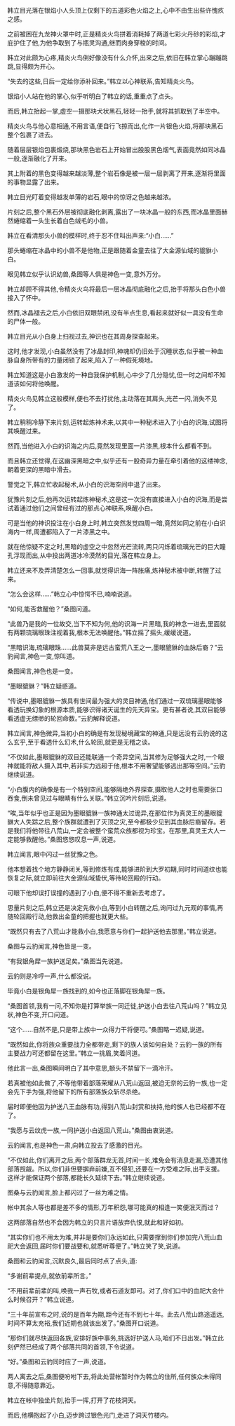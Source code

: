 
韩立目光落在银焰小人头顶上仅剩下的五道彩色火焰之上,心中不由生出些许愧疚之感。

之前被困在九龙神火罩中时,正是精炎火鸟拼着消耗掉了两道七彩火丹砂的彩焰,才庇护住了他,为他争取到了与瓶灵沟通,继而肉身穿梭的时间。

韩立对此颇为心疼,精炎火鸟倒好像没有什么介怀,出来之后,依旧在韩立掌心蹦蹦跳跳,显得颇为开心。

“失去的这些,日后一定给你添补回来。”韩立以心神联系,告知精炎火鸟。

银焰小人站在他的掌心,似乎听明白了韩立的话,重重点了点头。

而后,韩立抬起一掌,虚空一摄那块犬状黑石,轻轻一抬手,就将其抓取到了半空中。

精炎火鸟与他心意相通,不用言语,便自行飞掠而出,化作一片银色火焰,将那块黑石整个包裹了进去。

随着层层银焰包裹煅烧,那块黑色岩石上开始冒出股股黑色烟气,表面竟然如同冰晶一般,逐渐融化了开来。

其上附着的黑色变得越来越淡薄,整个岩石像是被一层一层剥离了开来,逐渐将里面的事物显露了出来。

韩立目光盯着变得越发单薄的岩石,眼中的惊讶之色越来越浓。

片刻之后,整个黑石外层被彻底融化剥离,露出了一块冰晶一般的东西,而冰晶里面赫然蜷缩着一头生长着白色绒毛的小兽。

韩立在看清那头小兽的模样时,终于忍不住叫出声来:“小白……”

那头蜷缩在冰晶中的小兽不是他物,正是跟随着金童去往了大金源仙域的貔貅小白。

眼见韩立似乎认识幼兽,桑图等人俱是神色一变,意外万分。

韩立却顾不得其他,令精炎火鸟将最后一层冰晶彻底融化之后,抬手将那头白色小兽接入了怀中。

然而,冰晶褪去之后,小白依旧双眼禁闭,没有半点生息,看起来就好似一具没有生命的尸体一般。

韩立目光从小白身上扫视过去,神识也在其周身探查起来。

这时,他才发现,小白虽然没有了冰晶封印,神魂却仍旧处于沉睡状态,似乎被一种血脉自身所带有的力量闭锁了起来,陷入了一种假死境地。

韩立知道这是小白激发的一种自我保护机制,心中少了几分隐忧,但一时之间却不知道该如何将他唤醒。

精炎火鸟见韩立这般模样,便也不去打扰他,主动落在其肩头,光芒一闪,消失不见了。

韩立稍稍冷静下来片刻,运转起炼神术来,以其中一种秘术进入了小白的识海,试图将其唤醒过来。

然而,当他进入小白的识海之内后,竟然发现里面一片漆黑,根本什么都看不到。

而且韩立还觉得,在这幽深黑暗之中,似乎还有一股奇异力量在牵引着他的这缕神念,朝着更深的黑暗中滑去。

警觉之下,韩立忙收起秘术,从小白的识海空间中退了出来。

犹豫片刻之后,他再次运转起炼神秘术,这是这一次没有直接进入小白的识海,而是尝试着通过他们之间曾经有过的那点心神联系,唤醒小白。

可是当他的神识投注在小白身上时,韩立突然发觉四周一暗,竟然如同之前在小白识海内一样,周遭都陷入了一片漆黑之中。

就在他惊疑不定之时,黑暗的虚空之中忽然光芒流转,两只闪烁着琉璃光芒的巨大瞳孔浮现而出,从中投出两道冰冷漠然的目光,落在韩立身上。

韩立还来不及弄清楚怎么一回事,就觉得识海一阵胀痛,炼神秘术被中断,转醒了过来。

“怎么会这样……”韩立心中惊愕不已,喃喃说道。

“如何,能否救醒他？”桑图问道。

“此兽乃是我的一位故交,当下不知为何,他的识海一片黑暗,我的神念一进去,里面就有两颗琉璃眼珠注视着我,根本无法唤醒他。”韩立摇了摇头,缓缓说道。

“黑暗识海,琉璃眼珠……此兽莫非是远古蛮荒八王之一,墨眼貔貅的血脉后裔？”云豹闻言,神色一变,惊叫道。

桑图闻言,神色也是一变。

“墨眼貔貅？”韩立疑惑道。

“传说中,墨眼貔貅一族具有世间最为强大的灵目神通,他们通过一双琉璃墨眼能够看透玩换幻象的根源本质,能够识得诸天诞生的先天异宝。更有甚者说,其双目能够看透虚无缥缈的轮回命数。”云豹解释说道。

韩立闻言,神色微异,当初小白的确是有发现秘境藏宝的神通,只是远没有云豹说的这么玄乎,至于看透什么幻术,什么轮回,就更是无稽之谈。

“不仅如此,墨眼貔貅的双目还能联通一个奇异空间,当其修为足够强大之时,一个眼神就能将敌人摄入其中,若非实力远超于他,根本不用奢望能够逃出那等空间。”云豹继续说道。

“小白腹内的确像是有一个特别空间,能够隔绝外界探查,摄取他人之时也需要张口吞食,倒未曾见过与眼睛有什么关联。”韩立沉吟片刻后,说道。

“唉,当年似乎也正是因为墨眼貔貅一族神通太过诡异,在那位作为真灵王的墨眼貔貅大人失踪之后,整个族群就遭到了灭顶之灾,至今都极少见到其血脉后裔留存。若是我们将他带往八荒山,一定会被整个蛮荒众族都视为珍宝。在那里,真灵王大人一定能够救醒他。”桑图悠悠叹息一声,说道。

韩立闻言,眼中闪过一丝犹豫之色。

他本想着找个地方静静闭关,等到修炼有成,能够进阶到大罗初期,同时时间道纹也能恢复之际,就立即前往大金源仙域蛰伏,等待轮回殿的行动。

可眼下他却误打误撞的遇到了小白,便不得不重新去考虑了。

思量片刻之后,韩立还是决定先救小白,等到小白转醒之后,询问过九元观的事情,再随轮回殿行动,他救出金童的把握也就更大些。

“既然只有去了八荒山才能救小白,我愿意与你们一起护送他去那里。”韩立说道。

桑图与云豹闻言,神色皆是一变。

“有我银角犀一族护送足矣。”桑图当先说道。

云豹则是冷哼一声,什么都没说。

毕竟小白是银角犀一族找到的,如今也正落脚在银角犀一族。

“桑图首领,我有一问,不知你是打算举族一同迁徙,护送小白去往八荒山吗？”韩立见状,神色不变,开口问道。

“这个……自然不是,只是带上族中一众得力干将便可。”桑图略一迟疑,说道。

“既然如此,你将族众重要战力全都带走,剩下的族人该如何自处？云豹一族的所有主要战力可还都留在这里。”韩立一挑眉,笑着问道。

他此言一出,桑图瞬间明白了其中意思,额头不禁留下一滴冷汗。

若真被他如此做了,不等他带着部落荣耀从八荒山返回,被迫无奈的云豹一族,也一定会先下手为强,将他留下的所有部落族众斩尽杀绝。

届时即便他因为护送八王血脉有功,得到八荒山封赏和扶持,他的族人也已经都不在了。

“我愿与云纹虎一族,一同护送小白返回八荒山。”桑图由衷说道。

云豹闻言,也是神色一肃,向韩立投去了感激的目光。

“不仅如此,你们离开之后,两个部落群龙无首,时间一长,难免会有消息走漏,恐遭其他部落觊觎。所以,你们非但要摒弃前嫌,互不侵犯,还要在一方受难之际,出手支援。这样才能保证两个部落,都能长久延续下去。”韩立继续说道。

图桑与云豹闻言,脸上都闪过了一丝为难之情。

帐中其余人等也都是差不多的情形,万年积怨,哪可能真的相逢一笑便泯灭而过？

这两部落自然也不会因为韩立的只言片语放弃仇恨,就此和好如初。

“其实你们也不用太为难,并非是要你们永远如此,只需要撑到你们参加完八荒山血祀大会返回,届时你们要战要和,就悉听尊便了。”韩立笑了笑,说道。

桑图和云豹闻言,沉默良久,最后同时点了点头,道:

“多谢前辈提点,就依前辈所言。”

“不用前辈前辈的叫,唤我一声石牧,或者石道友即可。对了,你们口中的血祀大会什么时候召开？”韩立说道。

“三十年前宣布之时,说的是百年为期,距今还有不到七十年。此去八荒山路途遥远,时间不算太充裕,我们近期也就该出发了。”桑图开口说道。

“那你们就尽快返回各族,安排好族中事务,挑选好护送人马,咱们不日出发。”韩立此刻俨然已经成了两个部落共同的首领,下令说道。

“好。”桑图和云豹同时应了一声,说道。

两人离去之后,桑图便吩咐下去,将此处营帐暂时作为韩立的住所,任何族众未得同意,不得随意靠近。

韩立在帐中独坐片刻,抬手一挥,打开了花枝洞天。

而后,他横抱起了小白,迈步跨过银色光门,走进了洞天竹楼内。
